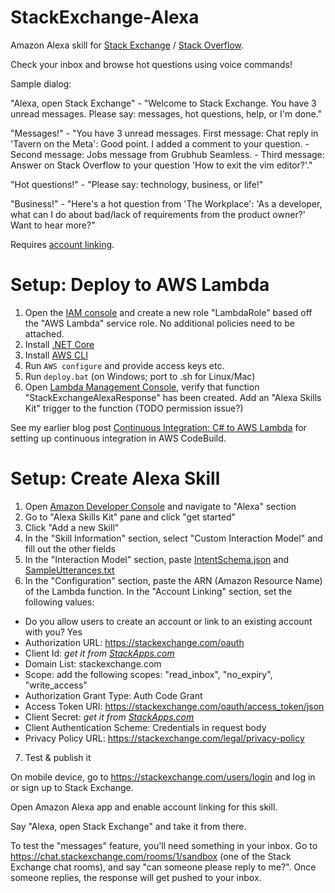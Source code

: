 # StackExchange-Alexa

Amazon Alexa skill for [Stack Exchange](https://stackexchange.com) / [Stack Overflow](https://stackoverflow.com). 

Check your inbox and browse hot questions using voice commands!

Sample dialog:

"Alexa, open Stack Exchange" - "Welcome to Stack Exchange. You have 3 unread messages. Please say: messages, hot questions, help, or I'm done."

"Messages!" - "You have 3 unread messages. First message: Chat reply in 'Tavern on the Meta': Good point. I added a comment to your question. - Second message: Jobs message from Grubhub Seamless. - Third message: Answer on Stack Overflow to your question 
'How to exit the vim editor?'."

"Hot questions!" - "Please say: technology, business, or life!"

"Business!" - "Here's a hot question from 'The Workplace': 'As a developer, what can I do about bad/lack of requirements from the product owner?' Want to hear more?"

Requires [account linking](https://developer.amazon.com/public/solutions/alexa/alexa-skills-kit/docs/linking-an-alexa-user-with-a-user-in-your-system).


# Setup: Deploy to AWS Lambda

1. Open the [IAM console](https://console.aws.amazon.com/iam/home#/roles) and create a new role "LambdaRole" based off the "AWS Lambda" service role. No additional policies need to be attached.
1. Install [.NET Core](https://www.microsoft.com/net/core)
2. Install [AWS CLI](https://aws.amazon.com/cli)
3. Run `AWS configure` and provide access keys etc.
4. Run `deploy.bat` (on Windows; port to .sh for Linux/Mac)
5. Open [Lambda Management Console](https://console.aws.amazon.com/lambda), verify that function "StackExchangeAlexaResponse" has been created. Add an "Alexa Skills Kit" trigger to the function (TODO permission issue?)

See my earlier blog post [Continuous Integration: C# to AWS Lambda](http://maxhorstmann.net/blog/2017/05/22/ci-dotnetcore-lambda) for setting up continuous integration in AWS CodeBuild.


# Setup: Create Alexa Skill

1. Open [Amazon Developer Console](https://developer.amazon.com) and navigate to "Alexa" section
2. Go to "Alexa Skills Kit" pane and click "get started"
3. Click "Add a new Skill"
4. In the "Skill Information" section, select "Custom Interaction Model" and fill out the other fields
5. In the "Interaction Model" section, paste [IntentSchema.json](speechAssets/IntentSchema.json) and [SampleUtterances.txt](speechAssets/SampleUtterances.txt)
6. In the "Configuration" section, paste the ARN (Amazon Resource Name) of the Lambda function. In the "Account Linking" section, set the following values:
  - Do you allow users to create an account or link to an existing account with you? Yes
  - Authorization URL: https://stackexchange.com/oauth
  - Client Id: *get it from [StackApps.com](https://stackapps.com)*
  - Domain List: stackexchange.com
  - Scope: add the following scopes: "read_inbox", "no_expiry", "write_access"
  - Authorization Grant Type: Auth Code Grant
  - Access Token URI: https://stackexchange.com/oauth/access_token/json
  - Client Secret: *get it from [StackApps.com](https://stackapps.com)*
  - Client Authentication Scheme: Credentials in request body
  - Privacy Policy URL: https://stackexchange.com/legal/privacy-policy
7. Test & publish it

On mobile device, go to https://stackexchange.com/users/login and log in or sign up to Stack Exchange. 

Open Amazon Alexa app and enable account linking for this skill.

Say "Alexa, open Stack Exchange" and take it from there. 

To test the "messages" feature, you'll need something in your inbox. Go to  https://chat.stackexchange.com/rooms/1/sandbox (one of the Stack Exchange chat rooms), and say "can someone please reply to me?". Once someone replies, the response will get pushed to your inbox.







